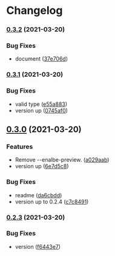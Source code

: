# Changelog

### [0.3.2](https://www.github.com/Teletha/test/compare/v0.3.1...v0.3.2) (2021-03-20)


### Bug Fixes

* document ([37e706d](https://www.github.com/Teletha/test/commit/37e706d329a7bb6e82df4ac0ec6154dcaef8ff66))

### [0.3.1](https://www.github.com/Teletha/test/compare/v0.3.0...v0.3.1) (2021-03-20)


### Bug Fixes

* valid type ([e55a883](https://www.github.com/Teletha/test/commit/e55a883250e86703205187b79e5474e6ca95eb54))
* version up ([0745af0](https://www.github.com/Teletha/test/commit/0745af03db15b9b2e7cace1df2b35bc6cf9570ea))

## [0.3.0](https://www.github.com/Teletha/test/compare/v0.2.3...v0.3.0) (2021-03-20)


### Features

* Remove --enalbe-preview. ([a029aab](https://www.github.com/Teletha/test/commit/a029aab4f8d3578b1a07241955a5e3968ee29c39))
* version up ([6e7d5c8](https://www.github.com/Teletha/test/commit/6e7d5c8793269289e26c6830bf7952bdd37d4352))


### Bug Fixes

* readme ([da6cbdd](https://www.github.com/Teletha/test/commit/da6cbdd9124fa128d335bbf35cca8615d2e13859))
* version up to 0.2.4 ([c7c8491](https://www.github.com/Teletha/test/commit/c7c849190e7274df5fd2c5b7db9b85da2767e790))

### [0.2.3](https://www.github.com/Teletha/test/compare/v0.2.2...v0.2.3) (2021-03-20)


### Bug Fixes

* version ([f6443e7](https://www.github.com/Teletha/test/commit/f6443e7026080b0603006dd44d600d2c4a5c6912))
